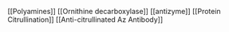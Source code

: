 [[Polyamines]]
[[Ornithine decarboxylase]]
[[antizyme]]
[[Protein Citrullination]]
[[Anti-citrullinated Az Antibody]]
